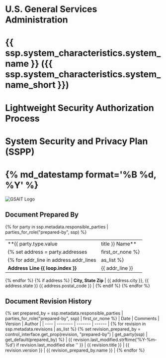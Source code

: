 # U.S. General Services Administration

# {{ ssp.system_characteristics.system_name }} ({{ ssp.system_characteristics.system_name_short }})
# Lightweight Security Authorization Process
# System Security and Privacy Plan (SSPP)
# {% md_datestamp format='%B %d, %Y' %}

![GSAIT Logo](./img/gsa_it_logo.png)

## Document Prepared By
{% for party in ssp.metadata.responsible_parties | parties_for_role("prepared-by", ssp) %}

|   |   |
| - | - |
| **{{ party.type.value | title }} Name** | {{ party.name }} |
{% set address = party.addresses | first_or_none %}
{% for addr_line in address.addr_lines | as_list %}
| **Address Line {{ loop.index }}** | {{ addr_line }} |
{% endfor %}
{% if address %}
| **City, State Zip** | {{ address.city }}, {{ address.state }} {{ address.postal_code }} |
{% endif %}
{% endfor %}

## Document Revision History

{% set prepared_by = ssp.metadata.responsible_parties | parties_for_role("prepared-by", ssp) | first_or_none %}
| Date | Comments | Version | Author |
| ---- | -------- | ------- | ------ |
{% for revision in ssp.metadata.revisions | as_list %}
{% set revision_prepared_by = control_interface.get_prop(revision, "prepared-by") | get_party(ssp) | get_default(prepared_by) %}
| {{ revision.last_modified.strftime('%Y-%m-%d') if revision.last_modified else '' }} | {{ revision.title }} | {{ revision.version }} | {{ revision_prepared_by.name }} |
{% endfor %}
